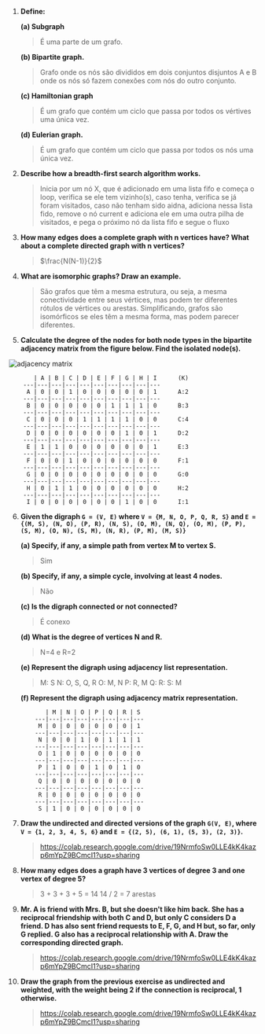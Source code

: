 
1. **Define:**

	**(a) Subgraph**
	> É uma parte de um grafo.

	**(b) Bipartite graph.**
	>	Grafo onde os nós são divididos em dois conjuntos disjuntos A e B onde os nós só fazem conexões com nós do outro conjunto.

	**(c) Hamiltonian graph**
	>É um grafo que contém um ciclo que passa por todos os vértives uma única vez.
	
	**(d) Eulerian graph.**
	>É um grafo que contém um ciclo que passa por todos os nós uma única vez.

2. **Describe how a breadth-first search algorithm works.**
	>Inicia por um nó X, que é adicionado em uma lista fifo e começa o loop, verifica se ele tem vizinho(s), caso tenha, verifica se já foram visitados, caso não tenham sido aidna, adiciona nessa lista fido, remove o nó current e adiciona ele em uma outra pilha de visitados, e pega o próximo nó da lista fifo e segue o fluxo

3. **How many edges does a complete graph with n vertices have? What about a complete directed graph with n vertices?**
	>$\frac{N(N-1)}{2}$


4. **What are isomorphic graphs? Draw an example.**
	>São grafos que têm a mesma estrutura, ou seja, a mesma conectividade entre seus vértices, mas podem ter diferentes rótulos de vértices ou arestas. Simplificando, grafos são isomórficos se eles têm a mesma forma, mas podem parecer diferentes.

5. **Calculate the degree of the nodes for both node types in the bipartite adjacency matrix from the figure below. Find the isolated node(s).**

![adjacency matrix](./img/matrix01.png)
>
		   | A | B | C | D | E | F | G | H | I		(K)
		---|---|---|---|---|---|---|---|---|---
		 A | 0 | 0 | 1 | 0 | 0 | 0 | 0 | 0 | 1		A:2
		---|---|---|---|---|---|---|---|---|---
		 B | 0 | 0 | 0 | 0 | 0 | 1 | 1 | 1 | 0		B:3
		---|---|---|---|---|---|---|---|---|---
		 C | 0 | 0 | 0 | 1 | 1 | 1 | 1 | 0 | 0		C:4
		---|---|---|---|---|---|---|---|---|---
		 D | 0 | 0 | 0 | 0 | 0 | 0 | 1 | 0 | 1		D:2
		---|---|---|---|---|---|---|---|---|---
		 E | 1 | 1 | 0 | 0 | 0 | 0 | 0 | 0 | 1		E:3
		---|---|---|---|---|---|---|---|---|---
		 F | 0 | 0 | 1 | 0 | 0 | 0 | 0 | 0 | 0		F:1
		---|---|---|---|---|---|---|---|---|---
		 G | 0 | 0 | 0 | 0 | 0 | 0 | 0 | 0 | 0		G:0
		---|---|---|---|---|---|---|---|---|---
		 H | 0 | 1 | 1 | 0 | 0 | 0 | 0 | 0 | 0		H:2
		---|---|---|---|---|---|---|---|---|---
		 I | 0 | 0 | 0 | 0 | 0 | 0 | 1 | 0 | 0		I:1


6. **Given the digraph `G = (V, E)` where `V = {M, N, O, P, Q, R, S}` and
 `E ={(M, S), (N, O), (P, R), (N, S), (O, M), (N, Q), (O, M), (P, P), (S, M), (O, N), (S, M), (N, R), (P, M), (M, S)}`**

	**(a) Specify, if any, a simple path from vertex M to vertex S.**
	>Sim

	**(b) Specify, if any, a simple cycle, involving at least 4 nodes.**
	>Não

	**(c) Is the digraph connected or not connected?**
	>É conexo
	
	**(d) What is the degree of vertices N and R.**
	>N=4 e R=2

	**(e) Represent the digraph using adjacency list representation.**
	>M: S
		N: O, S, Q, R
		O: M, N
		P: R, M
		Q:
		R:
		S: M

	**(f) Represent the digraph using adjacency matrix representation.**
	```
		   | M | N | O | P | Q | R | S 
		---|---|---|---|---|---|---|---
		 M | 0 | 0 | 0 | 0 | 0 | 0 | 1
		---|---|---|---|---|---|---|---
		 N | 0 | 0 | 1 | 0 | 1 | 1 | 1
		---|---|---|---|---|---|---|---
		 O | 1 | 0 | 0 | 0 | 0 | 0 | 0
		---|---|---|---|---|---|---|---
		 P | 1 | 0 | 0 | 1 | 0 | 1 | 0
		---|---|---|---|---|---|---|---
		 Q | 0 | 0 | 0 | 0 | 0 | 0 | 0
		---|---|---|---|---|---|---|---
		 R | 0 | 0 | 0 | 0 | 0 | 0 | 0
		---|---|---|---|---|---|---|---
		 S | 1 | 0 | 0 | 0 | 0 | 0 | 0
	```

7. **Draw the undirected and directed versions of the graph `G(V, E)`, where `V = {1, 2, 3, 4, 5, 6}` and `E = {(2, 5), (6, 1), (5, 3), (2, 3)}`.**
	>https://colab.research.google.com/drive/19NrmfoSw0LLE4kK4kazp6mYpZ9BCmcI1?usp=sharing

8. **How many edges does a graph have 3 vertices of degree 3 and one vertex of degree 5?**
	>3 + 3 + 3 + 5 = 14
14 / 2 = 7 arestas

9. **Mr. A is friend with Mrs. B, but she doesn't like him back. She has a reciprocal friendship with both C and D, but only C considers D a friend. D has also sent friend requests to E, F, G, and H but, so far, only G replied. G also has a reciprocal relationship with A. Draw the corresponding directed graph.**
	>https://colab.research.google.com/drive/19NrmfoSw0LLE4kK4kazp6mYpZ9BCmcI1?usp=sharing

10. **Draw the graph from the previous exercise as undirected and weighted, with the weight being 2 if the connection is reciprocal, 1 otherwise.**
	>https://colab.research.google.com/drive/19NrmfoSw0LLE4kK4kazp6mYpZ9BCmcI1?usp=sharing
